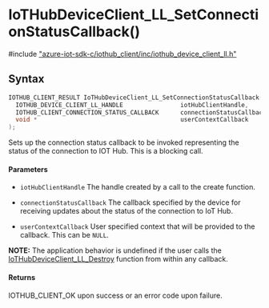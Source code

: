 # IoTHubDeviceClient_LL_SetConnectionStatusCallback()

\#include ["azure-iot-sdk-c/iothub_client/inc/iothub_device_client_ll.h"](../iot-c-ref-iothub-device-client-ll-h.md)  

## Syntax

```C
IOTHUB_CLIENT_RESULT IoTHubDeviceClient_LL_SetConnectionStatusCallback(
  IOTHUB_DEVICE_CLIENT_LL_HANDLE            	iotHubClientHandle,
  IOTHUB_CLIENT_CONNECTION_STATUS_CALLBACK  	connectionStatusCallback,
  void *                                    	userContextCallback
);

```

Sets up the connection status callback to be invoked representing the status of the connection to IOT Hub. This is a blocking call.

#### Parameters
* `iotHubClientHandle` The handle created by a call to the create function. 

* `connectionStatusCallback` The callback specified by the device for receiving updates about the status of the connection to IoT Hub. 

* `userContextCallback` User specified context that will be provided to the callback. This can be `NULL`.

**NOTE:** The application behavior is undefined if the user calls the [IoTHubDeviceClient_LL_Destroy](#iothub__device__client__ll_8h_1ad2ac0d9176060dfeee0664668ce87e6f) function from within any callback.

#### Returns
IOTHUB_CLIENT_OK upon success or an error code upon failure.


